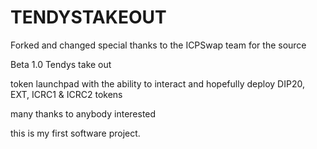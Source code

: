 # TENDYSTAKEOUT
Forked and changed
special thanks to the ICPSwap team for the source

Beta 1.0 Tendys take out

token launchpad with the ability to interact and 
hopefully deploy DIP20, EXT, ICRC1 & ICRC2 tokens

many thanks to anybody interested

this is my first software project. 
